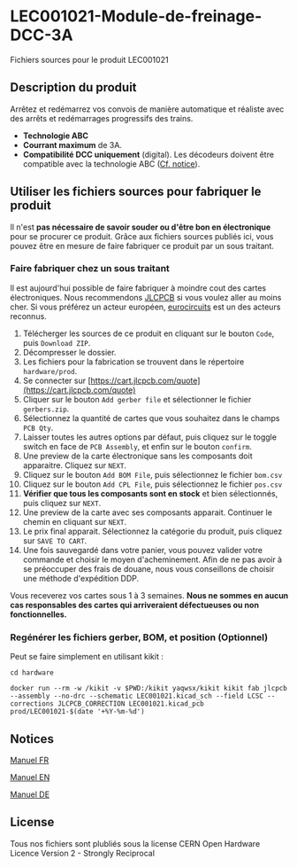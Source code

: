 # LEC001021-Module-de-freinage-DCC-3A
Fichiers sources pour le produit LEC001021

## Description du produit

Arrêtez et redémarrez vos convois de manière automatique et réaliste avec des arrêts et redémarrages progressifs des trains.
- **Technologie ABC**
- **Courrant maximum** de 3A.
- **Compatibilité DCC uniquement** (digital). Les décodeurs doivent être compatible avec la technologie ABC ([Cf. notice](docs/manual_fr.pdf)).

## Utiliser les fichiers sources pour fabriquer le produit

Il n'est **pas nécessaire de savoir souder ou d'être bon en électronique** pour se procurer ce produit. Grâce aux fichiers sources publiés ici, vous pouvez être en mesure de faire fabriquer ce produit par un sous traitant.

### Faire fabriquer chez un sous traitant

Il est aujourd'hui possible de faire fabriquer à moindre cout des cartes électroniques. Nous recommendons [JLCPCB](https://jlcpcb.com/) si vous voulez aller au moins cher. Si vous préférez un acteur européen, [eurocircuits](https://www.eurocircuits.com/) est un des acteurs reconnus.

1. Télécherger les sources de ce produit en cliquant sur le bouton `Code`, puis `Download ZIP`.
1. Décompresser le dossier.
1. Les fichiers pour la fabrication se trouvent dans le répertoire `hardware/prod`.
1. Se connecter sur [https://cart.jlcpcb.com/quote](https://cart.jlcpcb.com/quote)
1. Cliquer sur le bouton `Add gerber file` et sélectionner le fichier `gerbers.zip`.
1. Sélectionnez la quantité de cartes que vous souhaitez dans le champs `PCB Qty`.
1. Laisser toutes les autres options par défaut, puis cliquez sur le toggle switch en face de `PCB Assembly`, et enfin sur le bouton `confirm`.
1. Une preview de la carte électronique sans les composants doit apparaitre. Cliquez sur `NEXT`.
1. Cliquez sur le bouton `Add BOM File`, puis sélectionnez le fichier `bom.csv`
1. Cliquez sur le bouton `Add CPL File`, puis sélectionnez le fichier `pos.csv`
1. **Vérifier que tous les composants sont en stock** et bien sélectionnés, puis cliquez sur `NEXT`.
1. Une preview de la carte avec ses composants apparait. Continuer le chemin en cliquant sur `NEXT`.
1. Le prix final apparait. Sélectionnez la catégorie du produit, puis cliquez sur `SAVE TO CART`.
1. Une fois sauvegardé dans votre panier, vous pouvez valider votre commande et choisir le moyen d'acheminement. Afin de ne pas avoir à se préoccuper des frais de douane, nous vous conseillons de choisir une méthode d'expédition DDP.

Vous receverez vos cartes sous 1 à 3 semaines. 
**Nous ne sommes en aucun cas responsables des cartes qui arriveraient défectueuses ou non fonctionnelles.**



### Regénérer les fichiers gerber, BOM, et position (Optionnel)

Peut se faire simplement en utilisant kikit :

```
cd hardware

docker run --rm -w /kikit -v $PWD:/kikit yaqwsx/kikit kikit fab jlcpcb --assembly --no-drc --schematic LEC001021.kicad_sch --field LCSC --corrections JLCPCB_CORRECTION LEC001021.kicad_pcb prod/LEC001021-$(date '+%Y-%m-%d')

```
## Notices
[Manuel FR](docs/manual_fr.pdf)

[Manuel EN](docs/manual_en.pdf)

[Manuel DE](docs/manual_de.pdf)
## License
Tous nos fichiers sont plubliés sous la license CERN Open Hardware Licence Version 2 - Strongly Reciprocal